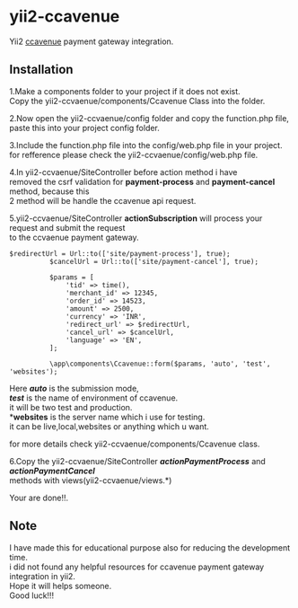 # yii2-ccavenue
Yii2 [ccavenue](https://www.ccavenue.com/) payment gateway integration.

## Installation
1.Make a components folder to your project if it does not exist.  
  Copy the yii2-ccvaenue/components/Ccavenue Class into the folder.  

2.Now open the yii2-ccvaenue/config folder and copy the function.php file,  paste this into your project config folder.

3.Include the function.php file into the config/web.php file in your project.  
  for refference please check the yii2-ccvaenue/config/web.php file.

4.In yii2-ccvaenue/SiteController before action method i have  
  removed the csrf validation for **payment-process** and **payment-cancel** method, because this   
  2 method will be handle the ccavenue api request.  

5.yii2-ccvaenue/SiteController **actionSubscription** will process your request and submit the request   
  to the ccvaenue payment gateway.  
  ```
  $redirectUrl = Url::to(['site/payment-process'], true);
            $cancelUrl = Url::to(['site/payment-cancel'], true);

            $params = [
                'tid' => time(),
                'merchant_id' => 12345,
                'order_id' => 14523,
                'amount' => 2500,
                'currency' => 'INR',
                'redirect_url' => $redirectUrl,
                'cancel_url' => $cancelUrl,
                'language' => 'EN',
            ];

            \app\components\Ccavenue::form($params, 'auto', 'test', 'websites');
 ```
  
  Here ***auto*** is the submission mode,   
       ***test*** is the name of environment of ccavenue.  
  it will be two test and production.  
       ***websites** is the server name which i use for testing.  
  it can be live,local,websites or anything which u want.  

  for more details check yii2-ccvaenue/components/Ccavenue class.  

6.Copy the yii2-ccvaenue/SiteController ***actionPaymentProcess*** and ***actionPaymentCancel***  
  methods with views(yii2-ccvaenue/views.*)  


  Your are done!!.  


## Note
I have made this for educational purpose also for reducing the development time.  
i did not found any helpful resources for ccavenue payment gateway integration in yii2.  
Hope it will helps someone.  
Good luck!!!  

   

  





